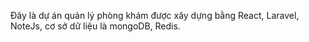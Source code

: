 Đây là dự án quản lý phòng khám được xây dựng bằng React, Laravel, NoteJs, cơ sở dữ liệu là mongoDB, Redis.
